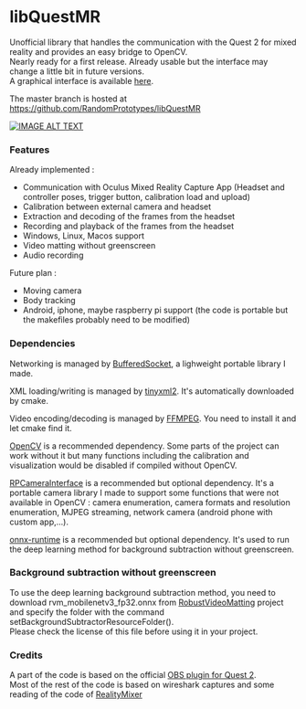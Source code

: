 # libQuestMR

Unofficial library that handles the communication with the Quest 2 for mixed reality and provides an easy bridge to OpenCV.  
Nearly ready for a first release. Already usable but the interface may change a little bit in future versions.  
A graphical interface is available [here](https://github.com/RandomPrototypes/RPMixedRealityCapture).

The master branch is hosted at https://github.com/RandomPrototypes/libQuestMR

[![IMAGE ALT TEXT](http://img.youtube.com/vi/5r5InOlSnu4/0.jpg)](https://www.youtube.com/watch?v=5r5InOlSnu4 "Custom Mixed Reality in C++ with libQuestMR")


### Features

Already implemented :  
* Communication with Oculus Mixed Reality Capture App (Headset and controller poses, trigger button, calibration load and upload)
* Calibration between external camera and headset
* Extraction and decoding of the frames from the headset
* Recording and playback of the frames from the headset
* Windows, Linux, Macos support
* Video matting without greenscreen
* Audio recording

Future plan :
* Moving camera
* Body tracking
* Android, iphone, maybe raspberry pi support (the code is portable but the makefiles probably need to be modified)

### Dependencies
Networking is managed by [BufferedSocket](https://github.com/RandomPrototypes/BufferedSocket), a lighweight portable library I made. 

XML loading/writing is managed by [tinyxml2](https://github.com/leethomason/tinyxml2). It's automatically downloaded by cmake.  

Video encoding/decoding is managed by [FFMPEG](https://github.com/FFmpeg/FFmpeg). You need to install it and let cmake find it.  

[OpenCV](https://github.com/opencv/opencv) is a recommended dependency. Some parts of the project can work without it but many functions including the calibration and visualization would be disabled if compiled without OpenCV.  

[RPCameraInterface](https://github.com/RandomPrototypes/RPCameraInterface) is a recommended but optional dependency. It's a portable camera library I made to support some functions that were not available in OpenCV : camera enumeration, camera formats and resolution enumeration, MJPEG streaming, network camera (android phone with custom app,...).

[onnx-runtime](https://github.com/microsoft/onnxruntime) is a recommended but optional dependency. It's used to run the deep learning method for background subtraction without greenscreen.

### Background subtraction without greenscreen

To use the deep learning background subtraction method, you need to download rvm_mobilenetv3_fp32.onnx from [RobustVideoMatting](https://github.com/PeterL1n/RobustVideoMatting/) project and specify the folder with the command setBackgroundSubtractorResourceFolder().  
Please check the license of this file before using it in your project.  

### Credits
A part of the code is based on the official [OBS plugin for Quest 2](https://github.com/facebookincubator/obs-plugins).  
Most of the rest of the code is based on wireshark captures and some reading of the code of [RealityMixer](https://github.com/fabio914/RealityMixer)
